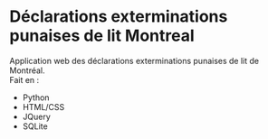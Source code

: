 # Déclarations exterminations punaises de lit Montreal
 Application web des déclarations exterminations punaises de lit de Montréal.\
 Fait en :
  - Python
  - HTML/CSS
  - JQuery
  - SQLite
